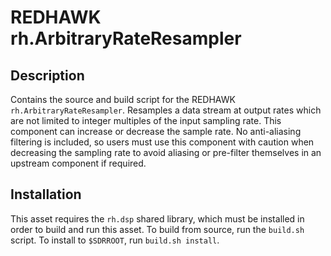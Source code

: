 # REDHAWK rh.ArbitraryRateResampler

## Description

Contains the source and build script for the REDHAWK
`rh.ArbitraryRateResampler`.  Resamples a data stream at output rates which are not
limited to integer multiples of the input sampling rate.  This component can
increase or decrease the sample rate.  No anti-aliasing filtering is included,
so users must use this component with caution when decreasing the sampling rate
to avoid aliasing or pre-filter themselves in an upstream component if required.


## Installation

This asset requires the `rh.dsp` shared library, which must be installed in order
to build and run this asset. To build from source, run the `build.sh` script.
To install to `$SDRROOT`, run `build.sh install`.


